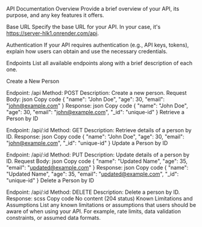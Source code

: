 API Documentation
Overview
Provide a brief overview of your API, its purpose, and any key features it offers.

Base URL
Specify the base URL for your API. In your case, it's https://server-hlk1.onrender.com/api.

Authentication
If your API requires authentication (e.g., API keys, tokens), explain how users can obtain and use the necessary credentials.

Endpoints
List all available endpoints along with a brief description of each one.

Create a New Person

Endpoint: /api
Method: POST
Description: Create a new person.
Request Body:
json
Copy code
{
  "name": "John Doe",
  "age": 30,
  "email": "john@example.com"
}
Response:
json
Copy code
{
  "name": "John Doe",
  "age": 30,
  "email": "john@example.com",
  "_id": "unique-id"
}
Retrieve a Person by ID

Endpoint: /api/:id
Method: GET
Description: Retrieve details of a person by ID.
Response:
json
Copy code
{
  "name": "John Doe",
  "age": 30,
  "email": "john@example.com",
  "_id": "unique-id"
}
Update a Person by ID

Endpoint: /api/:id
Method: PUT
Description: Update details of a person by ID.
Request Body:
json
Copy code
{
  "name": "Updated Name",
  "age": 35,
  "email": "updated@example.com"
}
Response:
json
Copy code
{
  "name": "Updated Name",
  "age": 35,
  "email": "updated@example.com",
  "_id": "unique-id"
}
Delete a Person by ID

Endpoint: /api/:id
Method: DELETE
Description: Delete a person by ID.
Response:
scss
Copy code
No content (204 status)
Known Limitations and Assumptions
List any known limitations or assumptions that users should be aware of when using your API. For example, rate limits, data validation constraints, or assumed data formats.
